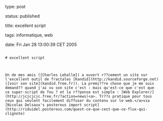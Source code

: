 type: post
status: published
title: excellent script
tags: informatique, web
date: Fri Jan 28 13:00:39 CET 2005
~~~~~~
# excellent script

Un de mes amis ({Charles Lehalle}) a ouvert r??cement un site sur l'excellent outil de fractales [Kandid](http://kandid.sourceforge.net) ([voir son site](kandid.free.fr)). La premi??re chose que je me suis demand?? quand j'ai vu son site c'est : mais qu'est-ce que c'est que ce super-script de fou ? et la r??ponse est simple : [Web Explorer/](http://jcjcjcjc.free.fr/?action=news)<a>. Tr??s pratique pour tous ceux qui veulent facilement diffuser du contenu sur le web.</a>via [Nicolas Delsaux's posterous import script](http://riduidel.posterous.com/quest-ce-que-cest-que-ce-flux-qui-clignote)